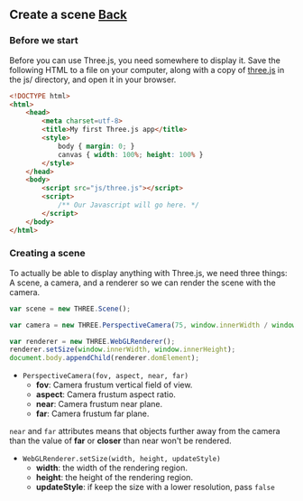 ## Create a scene [Back](./../three.md)

### Before we start

Before you can use Three.js, you need somewhere to display it. Save the following HTML to a file on your computer, along with a copy of [three.js](http://threejs.org/build/three.js) in the js/ directory, and open it in your browser.

```html
<!DOCTYPE html>
<html>
	<head>
		<meta charset=utf-8>
		<title>My first Three.js app</title>
		<style>
			body { margin: 0; }
			canvas { width: 100%; height: 100% }
		</style>
	</head>
	<body>
		<script src="js/three.js"></script>
		<script>
			/** Our Javascript will go here. */
		</script>
	</body>
</html>
```

### Creating a scene

To actually be able to display anything with Three.js, we need three things: A scene, a camera, and a renderer so we can render the scene with the camera.

```js
var scene = new THREE.Scene();

var camera = new THREE.PerspectiveCamera(75, window.innerWidth / window.innerHeight, 0.1, 1000);

var renderer = new THREE.WebGLRenderer();
renderer.setSize(window.innerWidth, window.innerHeight);
document.body.appendChild(renderer.domElement);
```

- `PerspectiveCamera(fov, aspect, near, far)`
    - **fov**: Camera frustum vertical field of view.
    - **aspect**: Camera frustum aspect ratio.
    - **near**: Camera frustum near plane.
    - **far**: Camera frustum far plane.

`near` and `far` attributes means that objects further away from the camera than the value of **far** or **closer** than near won't be rendered.

- `WebGLRenderer.setSize(width, height, updateStyle)`
    - **width**: the width of the rendering region.
    - **height**: the height of the rendering region.
    - **updateStyle**: if keep the size with a lower resolution, pass `false`
